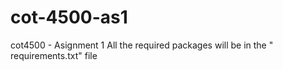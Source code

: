 # cot-4500-as1
cot4500 - Asignment 1
All the required packages will be in the " requirements.txt" file
